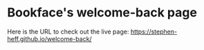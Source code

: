 # Bookface's welcome-back page 

Here is the URL to check out the live page: https://stephen-heff.github.io/welcome-back/
